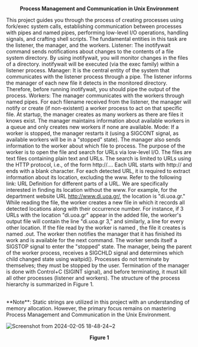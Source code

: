 **<p align = center>Process Management and Communication in Unix Environment** 


This project guides you through the process of creating processes using fork/exec system calls,
establishing communication between processes with pipes and named pipes, performing low-level
I/O operations, handling signals, and crafting shell scripts.
The fundamental entities in this task are the listener, the manager, and the workers.
Listener: The inotifywait command sends notifications about changes to the contents of a file
system directory. By using inotifywait, you will monitor changes in the files of a directory.
inotifywait will be executed (via the exec family) within a listener process.
Manager: It is the central entity of the system that communicates with the listener process
through a pipe. The listener informs the manager of each new file it detects in the monitored
directory. Therefore, before running inotifywait, you should pipe the output of the process.
Workers: The manager communicates with the workers through named pipes. For each filename
received from the listener, the manager will notify or create (if non-existent) a worker process to act
on that specific file. At startup, the manager creates as many workers as there are files it knows
exist. The manager maintains information about available workers in a queue and only creates new
workers if none are available.
Mode:
If a worker is stopped, the manager restarts it (using a SIGCONT signal, as available workers will
be in a "stopped" state). The manager also sends information to the worker about which file to
process.
The purpose of the worker is to open the file and search for URLs via low-level I/O. The files are
text files containing plain text and URLs. The search is limited to URLs using the HTTP protocol,
i.e., of the form http://.... Each URL starts with http:// and ends with a blank character.
For each detected URL, it is required to extract information about its location, excluding the www.
Refer to the following link: URL Definition for different parts of a URL. We are specifically
interested in finding its location without the www. For example, for the department website URL
http://www.di.uoa.gr/, the location is "di.uoa.gr."
While reading the file, the worker creates a new file in which it records all detected locations along
with their occurrence number. For instance, if 3 URLs with the location "di.uoa.gr" appear in the
added file, the worker's output file will contain the line "di.uoa.gr 3," and similarly, a line for every
other location.
If the file read by the worker is named <filename>, the file it creates is named <filename>.out.
The worker then notifies the manager that it has finished its work and is available for the next
command. The worker sends itself a SIGSTOP signal to enter the "stopped" state. The manager,
being the parent of the worker process, receives a SIGCHLD signal and determines which child
changed state using waitpid().
Processes do not terminate by themselves; they must be stopped by the user. Termination of the
manager is done with Control+C (SIGINT signal), and before terminating, it must kill all other
processes (listener and workers).
The structure of the process hierarchy is summarized in Figure 1.

<br>
**Note**: Static strings are utilized in this project with an understanding of memory allocation. However, the primary focus remains on mastering Process Management and Communication in the Unix Environment.




![Screenshot from 2024-02-05 18-48-24~2](https://github.com/JohnNDaras/SYSTEM-PROGRAMMING/assets/117290033/dab11f88-c352-4795-b50c-d9cd78a374f2)

<b>
<p align = center>Figure 1
